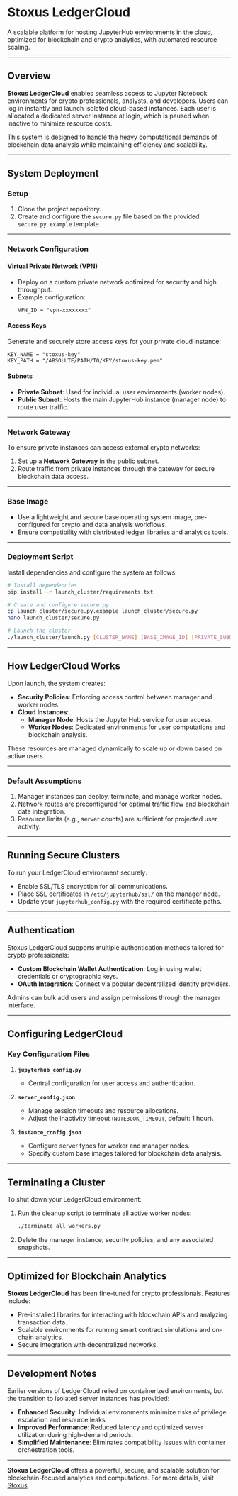 # **Stoxus LedgerCloud**

A scalable platform for hosting JupyterHub environments in the cloud, optimized for blockchain and crypto analytics, with automated resource scaling.

---

## **Overview**

**Stoxus LedgerCloud** enables seamless access to Jupyter Notebook environments for crypto professionals, analysts, and developers. Users can log in instantly and launch isolated cloud-based instances. Each user is allocated a dedicated server instance at login, which is paused when inactive to minimize resource costs.

This system is designed to handle the heavy computational demands of blockchain data analysis while maintaining efficiency and scalability.

---

## **System Deployment**

### **Setup**

1. Clone the project repository.
2. Create and configure the `secure.py` file based on the provided `secure.py.example` template.

---

### **Network Configuration**

#### **Virtual Private Network (VPN)**
- Deploy on a custom private network optimized for security and high throughput.
- Example configuration:
  ```plaintext
  VPN_ID = "vpn-xxxxxxxx"
  ```

#### **Access Keys**
Generate and securely store access keys for your private cloud instance:
```plaintext
KEY_NAME = "stoxus-key"
KEY_PATH = "/ABSOLUTE/PATH/TO/KEY/stoxus-key.pem"
```

#### **Subnets**
- **Private Subnet**: Used for individual user environments (worker nodes).
- **Public Subnet**: Hosts the main JupyterHub instance (manager node) to route user traffic.

---

### **Network Gateway**

To ensure private instances can access external crypto networks:

1. Set up a **Network Gateway** in the public subnet.
2. Route traffic from private instances through the gateway for secure blockchain data access.

---

### **Base Image**

- Use a lightweight and secure base operating system image, pre-configured for crypto and data analysis workflows.
- Ensure compatibility with distributed ledger libraries and analytics tools.

---

### **Deployment Script**

Install dependencies and configure the system as follows:

```bash
# Install dependencies
pip install -r launch_cluster/requirements.txt

# Create and configure secure.py
cp launch_cluster/secure.py.example launch_cluster/secure.py
nano launch_cluster/secure.py

# Launch the cluster
./launch_cluster/launch.py [CLUSTER_NAME] [BASE_IMAGE_ID] [PRIVATE_SUBNET_ID] [PUBLIC_SUBNET_ID]
```

---

## **How LedgerCloud Works**

Upon launch, the system creates:

- **Security Policies**: Enforcing access control between manager and worker nodes.
- **Cloud Instances**:
  - **Manager Node**: Hosts the JupyterHub service for user access.
  - **Worker Nodes**: Dedicated environments for user computations and blockchain analysis.

These resources are managed dynamically to scale up or down based on active users.

---

### **Default Assumptions**

1. Manager instances can deploy, terminate, and manage worker nodes.
2. Network routes are preconfigured for optimal traffic flow and blockchain data integration.
3. Resource limits (e.g., server counts) are sufficient for projected user activity.

---

## **Running Secure Clusters**

To run your LedgerCloud environment securely:

- Enable SSL/TLS encryption for all communications.
- Place SSL certificates in `/etc/jupyterhub/ssl/` on the manager node.
- Update your `jupyterhub_config.py` with the required certificate paths.

---

## **Authentication**

Stoxus LedgerCloud supports multiple authentication methods tailored for crypto professionals:

- **Custom Blockchain Wallet Authentication**: Log in using wallet credentials or cryptographic keys.
- **OAuth Integration**: Connect via popular decentralized identity providers.

Admins can bulk add users and assign permissions through the manager interface.

---

## **Configuring LedgerCloud**

### **Key Configuration Files**

1. **`jupyterhub_config.py`**
   - Central configuration for user access and authentication.

2. **`server_config.json`**
   - Manage session timeouts and resource allocations.
   - Adjust the inactivity timeout (`NOTEBOOK_TIMEOUT`, default: 1 hour).

3. **`instance_config.json`**
   - Configure server types for worker and manager nodes.
   - Specify custom base images tailored for blockchain data analysis.

---

## **Terminating a Cluster**

To shut down your LedgerCloud environment:

1. Run the cleanup script to terminate all active worker nodes:
   ```bash
   ./terminate_all_workers.py
   ```
2. Delete the manager instance, security policies, and any associated snapshots.

---

## **Optimized for Blockchain Analytics**

**Stoxus LedgerCloud** has been fine-tuned for crypto professionals. Features include:

- Pre-installed libraries for interacting with blockchain APIs and analyzing transaction data.
- Scalable environments for running smart contract simulations and on-chain analytics.
- Secure integration with decentralized networks.

---

## **Development Notes**

Earlier versions of LedgerCloud relied on containerized environments, but the transition to isolated server instances has provided:

- **Enhanced Security**: Individual environments minimize risks of privilege escalation and resource leaks.
- **Improved Performance**: Reduced latency and optimized server utilization during high-demand periods.
- **Simplified Maintenance**: Eliminates compatibility issues with container orchestration tools.

---

**Stoxus LedgerCloud** offers a powerful, secure, and scalable solution for blockchain-focused analytics and computations. For more details, visit [Stoxus](https://ai.stoxus.com).
